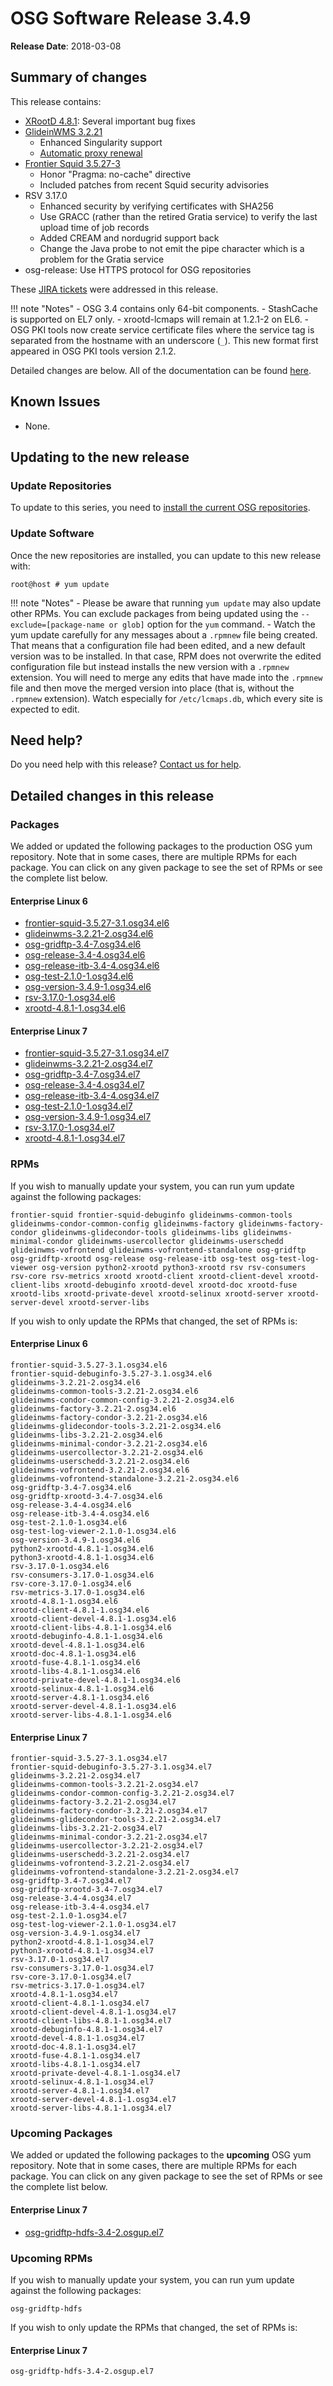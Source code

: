 OSG Software Release 3.4.9
==========================

**Release Date**: 2018-03-08

Summary of changes
------------------

This release contains:

-   [XRootD 4.8.1](https://github.com/xrootd/xrootd/blob/v4.8.1/docs/ReleaseNotes.txt): Several important bug fixes
-   [GlideinWMS 3.2.21](http://glideinwms.fnal.gov/doc.v3_2_21/history.html)
    -   Enhanced Singularity support
    -   [Automatic proxy renewal](http://opensciencegrid.org/docs/other/install-gwms-frontend/#proxy-configuration)
-   [Frontier Squid 3.5.27-3](http://frontier.cern.ch/dist/frontier-squid-releasenotes.txt)
    -   Honor "Pragma: no-cache" directive
    -   Included patches from recent Squid security advisories
-   RSV 3.17.0
    -   Enhanced security by verifying certificates with SHA256
    -   Use GRACC (rather than the retired Gratia service) to verify the last upload time of job records
    -   Added CREAM and nordugrid support back
    -   Change the Java probe to not emit the pipe character which is a problem for the Gratia service
-   osg-release: Use HTTPS protocol for OSG repositories

These [JIRA tickets](https://jira.opensciencegrid.org/issues/?jql=project%20%3D%20SOFTWARE%20AND%20fixVersion%20%3D%203.4.9%20ORDER%20BY%20priority%20DESC%2C%20key%20DESC) were addressed in this release.

!!! note "Notes"
    -   OSG 3.4 contains only 64-bit components.
    -   StashCache is supported on EL7 only.
    -   xrootd-lcmaps will remain at 1.2.1-2 on EL6.
    -   OSG PKI tools now create service certificate files where the service tag is separated from the hostname with an underscore (`_`). This new format first appeared in OSG PKI tools version 2.1.2.

Detailed changes are below. All of the documentation can be found [here](../../index.md).

Known Issues
------------

-   None.

Updating to the new release
---------------------------

### Update Repositories

To update to this series, you need to [install the current OSG repositories](../../common/yum.md#install-osg-repositories).

### Update Software

Once the new repositories are installed, you can update to this new release with:

``` console
root@host # yum update
```

!!! note "Notes"
    -   Please be aware that running `yum update` may also update other RPMs. You can exclude packages from being updated using the `--exclude=[package-name or glob]` option for the `yum` command.
    -   Watch the yum update carefully for any messages about a `.rpmnew` file being created. That means that a configuration file had been edited, and a new default version was to be installed. In that case, RPM does not overwrite the edited configuration file but instead installs the new version with a `.rpmnew` extension. You will need to merge any edits that have made into the `.rpmnew` file and then move the merged version into place (that is, without the `.rpmnew` extension). Watch especially for `/etc/lcmaps.db`, which every site is expected to edit.

Need help?
----------

Do you need help with this release? [Contact us for help](../../common/help.md).

Detailed changes in this release
--------------------------------

### Packages

We added or updated the following packages to the production OSG yum repository. Note that in some cases, there are multiple RPMs for each package. You can click on any given package to see the set of RPMs or see the complete list below.

#### Enterprise Linux 6

-   [frontier-squid-3.5.27-3.1.osg34.el6](https://koji.chtc.wisc.edu/koji/search?match=glob&type=build&terms=frontier-squid-3.5.27-3.1.osg34.el6)
-   [glideinwms-3.2.21-2.osg34.el6](https://koji.chtc.wisc.edu/koji/search?match=glob&type=build&terms=glideinwms-3.2.21-2.osg34.el6)
-   [osg-gridftp-3.4-7.osg34.el6](https://koji.chtc.wisc.edu/koji/search?match=glob&type=build&terms=osg-gridftp-3.4-7.osg34.el6)
-   [osg-release-3.4-4.osg34.el6](https://koji.chtc.wisc.edu/koji/search?match=glob&type=build&terms=osg-release-3.4-4.osg34.el6)
-   [osg-release-itb-3.4-4.osg34.el6](https://koji.chtc.wisc.edu/koji/search?match=glob&type=build&terms=osg-release-itb-3.4-4.osg34.el6)
-   [osg-test-2.1.0-1.osg34.el6](https://koji.chtc.wisc.edu/koji/search?match=glob&type=build&terms=osg-test-2.1.0-1.osg34.el6)
-   [osg-version-3.4.9-1.osg34.el6](https://koji.chtc.wisc.edu/koji/search?match=glob&type=build&terms=osg-version-3.4.9-1.osg34.el6)
-   [rsv-3.17.0-1.osg34.el6](https://koji.chtc.wisc.edu/koji/search?match=glob&type=build&terms=rsv-3.17.0-1.osg34.el6)
-   [xrootd-4.8.1-1.osg34.el6](https://koji.chtc.wisc.edu/koji/search?match=glob&type=build&terms=xrootd-4.8.1-1.osg34.el6)

#### Enterprise Linux 7

-   [frontier-squid-3.5.27-3.1.osg34.el7](https://koji.chtc.wisc.edu/koji/search?match=glob&type=build&terms=frontier-squid-3.5.27-3.1.osg34.el7)
-   [glideinwms-3.2.21-2.osg34.el7](https://koji.chtc.wisc.edu/koji/search?match=glob&type=build&terms=glideinwms-3.2.21-2.osg34.el7)
-   [osg-gridftp-3.4-7.osg34.el7](https://koji.chtc.wisc.edu/koji/search?match=glob&type=build&terms=osg-gridftp-3.4-7.osg34.el7)
-   [osg-release-3.4-4.osg34.el7](https://koji.chtc.wisc.edu/koji/search?match=glob&type=build&terms=osg-release-3.4-4.osg34.el7)
-   [osg-release-itb-3.4-4.osg34.el7](https://koji.chtc.wisc.edu/koji/search?match=glob&type=build&terms=osg-release-itb-3.4-4.osg34.el7)
-   [osg-test-2.1.0-1.osg34.el7](https://koji.chtc.wisc.edu/koji/search?match=glob&type=build&terms=osg-test-2.1.0-1.osg34.el7)
-   [osg-version-3.4.9-1.osg34.el7](https://koji.chtc.wisc.edu/koji/search?match=glob&type=build&terms=osg-version-3.4.9-1.osg34.el7)
-   [rsv-3.17.0-1.osg34.el7](https://koji.chtc.wisc.edu/koji/search?match=glob&type=build&terms=rsv-3.17.0-1.osg34.el7)
-   [xrootd-4.8.1-1.osg34.el7](https://koji.chtc.wisc.edu/koji/search?match=glob&type=build&terms=xrootd-4.8.1-1.osg34.el7)

### RPMs

If you wish to manually update your system, you can run yum update against the following packages:

    frontier-squid frontier-squid-debuginfo glideinwms-common-tools glideinwms-condor-common-config glideinwms-factory glideinwms-factory-condor glideinwms-glidecondor-tools glideinwms-libs glideinwms-minimal-condor glideinwms-usercollector glideinwms-userschedd glideinwms-vofrontend glideinwms-vofrontend-standalone osg-gridftp osg-gridftp-xrootd osg-release osg-release-itb osg-test osg-test-log-viewer osg-version python2-xrootd python3-xrootd rsv rsv-consumers rsv-core rsv-metrics xrootd xrootd-client xrootd-client-devel xrootd-client-libs xrootd-debuginfo xrootd-devel xrootd-doc xrootd-fuse xrootd-libs xrootd-private-devel xrootd-selinux xrootd-server xrootd-server-devel xrootd-server-libs

If you wish to only update the RPMs that changed, the set of RPMs is:

#### Enterprise Linux 6

``` file
frontier-squid-3.5.27-3.1.osg34.el6
frontier-squid-debuginfo-3.5.27-3.1.osg34.el6
glideinwms-3.2.21-2.osg34.el6
glideinwms-common-tools-3.2.21-2.osg34.el6
glideinwms-condor-common-config-3.2.21-2.osg34.el6
glideinwms-factory-3.2.21-2.osg34.el6
glideinwms-factory-condor-3.2.21-2.osg34.el6
glideinwms-glidecondor-tools-3.2.21-2.osg34.el6
glideinwms-libs-3.2.21-2.osg34.el6
glideinwms-minimal-condor-3.2.21-2.osg34.el6
glideinwms-usercollector-3.2.21-2.osg34.el6
glideinwms-userschedd-3.2.21-2.osg34.el6
glideinwms-vofrontend-3.2.21-2.osg34.el6
glideinwms-vofrontend-standalone-3.2.21-2.osg34.el6
osg-gridftp-3.4-7.osg34.el6
osg-gridftp-xrootd-3.4-7.osg34.el6
osg-release-3.4-4.osg34.el6
osg-release-itb-3.4-4.osg34.el6
osg-test-2.1.0-1.osg34.el6
osg-test-log-viewer-2.1.0-1.osg34.el6
osg-version-3.4.9-1.osg34.el6
python2-xrootd-4.8.1-1.osg34.el6
python3-xrootd-4.8.1-1.osg34.el6
rsv-3.17.0-1.osg34.el6
rsv-consumers-3.17.0-1.osg34.el6
rsv-core-3.17.0-1.osg34.el6
rsv-metrics-3.17.0-1.osg34.el6
xrootd-4.8.1-1.osg34.el6
xrootd-client-4.8.1-1.osg34.el6
xrootd-client-devel-4.8.1-1.osg34.el6
xrootd-client-libs-4.8.1-1.osg34.el6
xrootd-debuginfo-4.8.1-1.osg34.el6
xrootd-devel-4.8.1-1.osg34.el6
xrootd-doc-4.8.1-1.osg34.el6
xrootd-fuse-4.8.1-1.osg34.el6
xrootd-libs-4.8.1-1.osg34.el6
xrootd-private-devel-4.8.1-1.osg34.el6
xrootd-selinux-4.8.1-1.osg34.el6
xrootd-server-4.8.1-1.osg34.el6
xrootd-server-devel-4.8.1-1.osg34.el6
xrootd-server-libs-4.8.1-1.osg34.el6
```

#### Enterprise Linux 7

``` file
frontier-squid-3.5.27-3.1.osg34.el7
frontier-squid-debuginfo-3.5.27-3.1.osg34.el7
glideinwms-3.2.21-2.osg34.el7
glideinwms-common-tools-3.2.21-2.osg34.el7
glideinwms-condor-common-config-3.2.21-2.osg34.el7
glideinwms-factory-3.2.21-2.osg34.el7
glideinwms-factory-condor-3.2.21-2.osg34.el7
glideinwms-glidecondor-tools-3.2.21-2.osg34.el7
glideinwms-libs-3.2.21-2.osg34.el7
glideinwms-minimal-condor-3.2.21-2.osg34.el7
glideinwms-usercollector-3.2.21-2.osg34.el7
glideinwms-userschedd-3.2.21-2.osg34.el7
glideinwms-vofrontend-3.2.21-2.osg34.el7
glideinwms-vofrontend-standalone-3.2.21-2.osg34.el7
osg-gridftp-3.4-7.osg34.el7
osg-gridftp-xrootd-3.4-7.osg34.el7
osg-release-3.4-4.osg34.el7
osg-release-itb-3.4-4.osg34.el7
osg-test-2.1.0-1.osg34.el7
osg-test-log-viewer-2.1.0-1.osg34.el7
osg-version-3.4.9-1.osg34.el7
python2-xrootd-4.8.1-1.osg34.el7
python3-xrootd-4.8.1-1.osg34.el7
rsv-3.17.0-1.osg34.el7
rsv-consumers-3.17.0-1.osg34.el7
rsv-core-3.17.0-1.osg34.el7
rsv-metrics-3.17.0-1.osg34.el7
xrootd-4.8.1-1.osg34.el7
xrootd-client-4.8.1-1.osg34.el7
xrootd-client-devel-4.8.1-1.osg34.el7
xrootd-client-libs-4.8.1-1.osg34.el7
xrootd-debuginfo-4.8.1-1.osg34.el7
xrootd-devel-4.8.1-1.osg34.el7
xrootd-doc-4.8.1-1.osg34.el7
xrootd-fuse-4.8.1-1.osg34.el7
xrootd-libs-4.8.1-1.osg34.el7
xrootd-private-devel-4.8.1-1.osg34.el7
xrootd-selinux-4.8.1-1.osg34.el7
xrootd-server-4.8.1-1.osg34.el7
xrootd-server-devel-4.8.1-1.osg34.el7
xrootd-server-libs-4.8.1-1.osg34.el7
```

### Upcoming Packages

We added or updated the following packages to the **upcoming** OSG yum repository. Note that in some cases, there are multiple RPMs for each package. You can click on any given package to see the set of RPMs or see the complete list below.

#### Enterprise Linux 7

-   [osg-gridftp-hdfs-3.4-2.osgup.el7](https://koji.chtc.wisc.edu/koji/search?match=glob&type=build&terms=osg-gridftp-hdfs-3.4-2.osgup.el7)

### Upcoming RPMs

If you wish to manually update your system, you can run yum update against the following packages:

    osg-gridftp-hdfs

If you wish to only update the RPMs that changed, the set of RPMs is:

#### Enterprise Linux 7

``` file
osg-gridftp-hdfs-3.4-2.osgup.el7
```
